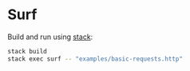 # Surf

Build and run using [stack](https://docs.haskellstack.org/en/stable/README/):
```sh
stack build
stack exec surf -- "examples/basic-requests.http"
```
